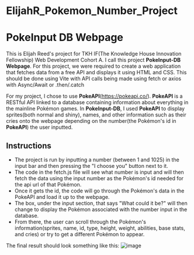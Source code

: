 # ElijahR_Pokemon_Number_Project

# PokeInput DB Webpage
This is Elijah Reed's project for TKH IF(The Knowledge House Innovation Fellowship) Web Development Cohort A. I call this project **PokeInput-DB Webpage**. For this project, we were required to create a web application that fetches data from a free API and displays it using HTML and CSS. This should be done using Vite with API calls being made using fetch or axios with Async/Await or .then/.catch

For my project, I chose to use **PokeAPI**(https://pokeapi.co/). **PokeAPI** is a RESTful API linked to a database containing information about everything in the mainline Pokémon games. In **PokeInput-DB**, I used **PokeAPI** to display sprites(both normal and shiny), names, and other information such as their cries onto the webpage depending on the number(the Pokémon's id in **PokeAPI**) the user inputted.

## Instructions
- The project is run by inputting a number (between 1 and 1025) in the input bar and then pressing the "I choose you" button next to it.
- The code in the fetch.js file will see what number is input and will then fetch the data using the input number as the Pokémon's id needed for the api url of that Pokémon.
- Once it gets the id, the code will go through the Pokémon's data in the PokeAPI and load it up to the webpage.
- The box, under the input section, that says "What could it be?" will then change to display the Pokémon associated with the number input in the database. 
- From there, the user can scroll through the Pokémon's information(sprites, name, id, type, height, weight, abilities, base stats, and cries) or try to get a different Pokémon to appear.

The final result should look something like this:
![image](https://github.com/user-attachments/assets/ebd5213c-6495-4470-815a-e65126565c07)

